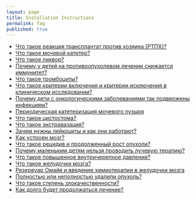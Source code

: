 ```yaml
---
layout: page
title: Installation Instructions
permalink: faq
published: true
---
```


-   [Что такое реакция трансплантат против хозяина (РТПХ)?][]
-   [Что такое мочевой катетер?][]
-   [Что такое ликвор?][]
-   [Почему у детей на противоопухолевом лечении снижается иммунитет?][]
-   [Что такое тромбоциты?][]
-   [Что такое критерии включения и критерии исключения в клиническом
    исследовании?][]
-   [Почему дети с онкологическими заболеваниями так подвержены
    инфекциям?][]
-   [Периодическая катетеризация мочевого пузыря][]
-   [Что такое цистостома?][]
-   [Что такое экстравазация?][]
-   [Зачем нужны лейкоциты и как они работают?][]
-   [Как устроен мозг?][]
-   [Что такое рецидив и продолженный рост опухоли?][]
-   [Почему маленьким детям нельзя проводить лучевую терапию?][]
-   [Что такое повышенное внутричерепное давление?][]
-   [Что такое желудочки мозга?][]
-   [Резервуар Омайя и введение химиотерапии в желудочки мозга][]
-   [Полностью или неполностью удалили опухоль?][]
-   [Что такое степень злокачественности?][]
-   [Как долго будет продолжаться лечение?][]

  [Что такое реакция трансплантат против хозяина (РТПХ)?]: /faq#n176
  [Что такое мочевой катетер?]: /faq#n171
  [Что такое ликвор?]: /faq#n170
  [Почему у детей на противоопухолевом лечении снижается иммунитет?]: /faq#n165
  [Что такое тромбоциты?]: /faq#n149
  [Что такое критерии включения и критерии исключения в клиническом
  исследовании?]: /faq#n138
  [Почему дети с онкологическими заболеваниями так подвержены
  инфекциям?]: /faq#n129
  [Периодическая катетеризация мочевого пузыря]: /faq#n128
  [Что такое цистостома?]: /faq#n127
  [Что такое экстравазация?]: /faq#n126
  [Зачем нужны лейкоциты и как они работают?]: /faq#n111
  [Как устроен мозг?]: /faq#n94
  [Что такое рецидив и продолженный рост опухоли?]: /faq#n93
  [Почему маленьким детям нельзя проводить лучевую терапию?]: /faq#n82
  [Что такое повышенное внутричерепное давление?]: /faq#n81
  [Что такое желудочки мозга?]: /faq#n80
  [Резервуар Омайя и введение химиотерапии в желудочки мозга]: /faq#n79
  [Полностью или неполностью удалили опухоль?]: /faq#n78
  [Что такое степень злокачественности?]: /faq#n71
  [Как долго будет продолжаться лечение?]: /faq#n19